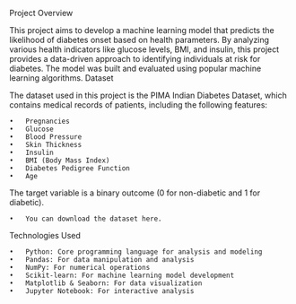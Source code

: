 Project Overview

This project aims to develop a machine learning model that predicts the likelihood of diabetes onset based on health parameters. By analyzing various health indicators like glucose levels, BMI, and insulin, this project provides a data-driven approach to identifying individuals at risk for diabetes. The model was built and evaluated using popular machine learning algorithms.
Dataset

The dataset used in this project is the PIMA Indian Diabetes Dataset, which contains medical records of patients, including the following features:

	•	Pregnancies
	•	Glucose
	•	Blood Pressure
	•	Skin Thickness
	•	Insulin
	•	BMI (Body Mass Index)
	•	Diabetes Pedigree Function
	•	Age

The target variable is a binary outcome (0 for non-diabetic and 1 for diabetic).

	•	You can download the dataset here.
 Technologies Used

	•	Python: Core programming language for analysis and modeling
	•	Pandas: For data manipulation and analysis
	•	NumPy: For numerical operations
	•	Scikit-learn: For machine learning model development
	•	Matplotlib & Seaborn: For data visualization
	•	Jupyter Notebook: For interactive analysis
